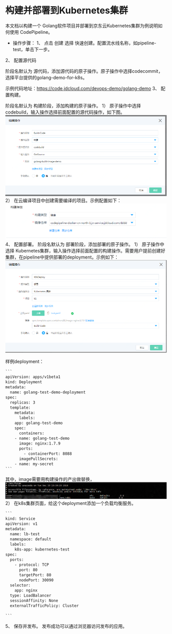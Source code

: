 # 构建并部署到Kubernetes集群
本文档以构建一个 Golang软件项目并部署到京东云Kubernetes集群为例说明如何使用 CodePipeline。

* 操作步骤：
1、	点击 创建 选择 快速创建。配置流水线名称，如pipeline-test，单击下一步。

2、	配置源代码

阶段名默认为 源代码，添加源代码的原子操作。原子操作中选择codecommit，选择平台提供的golang-demo-for-k8s。

示例代码地址：https://code.jdcloud.com/devops-demo/golang-demo
3、	配置构建。

阶段名默认为 构建阶段，添加构建的原子操作。
1）	原子操作中选择 codebuild，输入操作选择前面配置的源代码操作，如下图。
 ![](../../../../image/codepipeline/best-build.png)
2）	在云编译项目中创建需要编译的项目。示例配置如下：
 ![](../../../../image/codepipeline/best-build-2.png)
4、	配置部署。
阶段名默认为 部署阶段，添加部署的原子操作。
1）	原子操作中选择 Kubernetes集群，输入操作选择前面配置的构建操作。需要用户提前创建好集群，在pipeline中提供部署的deployment。示例如下：
 ![](../../../../image/codepipeline/best-k8s.png)

   样例deployment：
 	
	```
	apiVersion: apps/v1beta1
	kind: Deployment
	metadata:
	  name: golang-test-demo-deployment
	spec:
	  replicas: 3
	  template:
	    metadata:
	      labels:
		app: golang-test-demo
	    spec:
	      containers:
		- name: golang-test-demo
		  image: nginx:1.7.9
		  ports:
		    - containerPort: 8088
	      imagePullSecrets:
		- name: my-secret	
	```

  其中，image需要用构建操作的产出做替换，
  ![](../../../../image/vm/Getting-Start-Linux-mount6.png)
2）	在k8s集群页面，给这个deployment添加一个负载均衡服务。
	
	```
	kind: Service
	apiVersion: v1
	metadata:
	  name: lb-test
	  namespace: default
	  labels:
	    k8s-app: kubernetes-test
	spec:
	  ports:
	    - protocol: TCP
	      port: 80
	      targetPort: 80
	      nodePort: 30090
	  selector:
	    app: nginx
	  type: LoadBalancer
	  sessionAffinity: None
	  externalTrafficPolicy: Cluster
  
	```

5、	保存并发布。
发布成功可以通过浏览器访问发布的应用。
